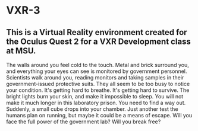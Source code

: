 # VXR-3
## This is a Virtual Reality environment created for the Oculus Quest 2 for a VXR Development class at MSU.

The walls around you feel cold to the touch. Metal and brick surround you, and everything your eyes can see is monitored by government personnel. Scientists walk around you, reading monitors and taking samples in their government-issued protective suits. They all seem to be too busy to notice your condition. It's getting hard to breathe. It's getting hard to survive. The bright lights burn your skin, and make it impossible to sleep. You will not make it much longer in this laboratory prison. You need to find a way out. Suddenly, a small cube drops into your chamber. Just another test the humans plan on running, but maybe it could be a means of escape. Will you face the full power of the government lab? Will you break free?
